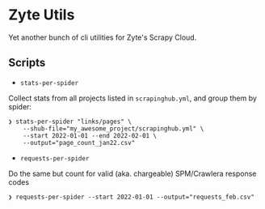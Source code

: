# Zyte Utils

Yet another bunch of cli utilities for Zyte's Scrapy Cloud.

## Scripts

- `stats-per-spider`

Collect stats from all projects listed in `scrapinghub.yml`, and group them by spider:

    ❯ stats-per-spider "links/pages" \
        --shub-file="my_awesome_project/scrapinghub.yml" \
        --start 2022-01-01 --end 2022-02-01 \
        --output="page_count_jan22.csv"

- `requests-per-spider`

Do the same but count for valid (aka. chargeable) SPM/Crawlera response codes

    ❯ requests-per-spider --start 2022-01-01 --output="requests_feb.csv"
